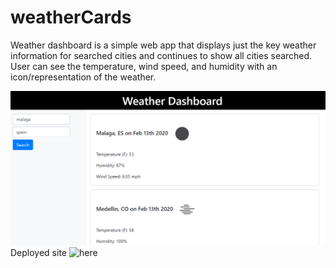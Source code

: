 # weatherCards
Weather dashboard is a simple web app that displays just the key weather information for searched cities and continues to show all cities searched.
User can see the temperature, wind speed, and humidity with an icon/representation of the weather.


![WeatherCards](./assets/img/weatherCards.PNG)
Deployed site ![here](https://tantatinta.github.io/weatherCards/)

